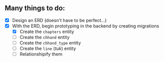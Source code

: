 ## Many things to do:

* [X] Design an ERD (doesn't have to be perfect...)
* [X] With the ERD, begin prototyping in the backend by creating migrations
  * [X] Create the `chapters` entity
  * [ ] Create the `chhand` entity
  * [ ] Create the `chhand_type` entity
  * [ ] Create the `line` (*tuk*) entity
  * [ ] Relationshipify them
